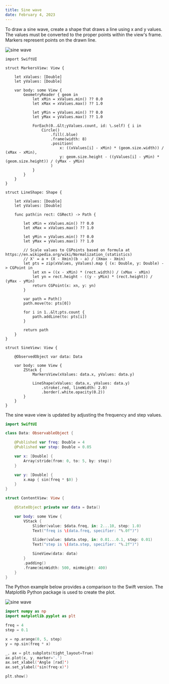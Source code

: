 ```yaml
---
title: Sine wave
date: February 4, 2023
---
```


To draw a sine wave, create a shape that draws a line using x and y values. The values must be converted to the proper points within the view's frame. Markers represent points on the drawn line.

<img src="../assets/images/swiftui-sine-wave1.png" style="max-width:400px;" alt="sine wave">

``` { .swift .pre1000 }
import SwiftUI

struct MarkersView: View {

    let xValues: [Double]
    let yValues: [Double]

    var body: some View {
        GeometryReader { geom in
            let xMin = xValues.min() ?? 0.0
            let xMax = xValues.max() ?? 1.0

            let yMin = yValues.min() ?? 0.0
            let yMax = yValues.max() ?? 1.0

            ForEach(0..&lt;yValues.count, id: \.self) { i in
                Circle()
                    .fill(.blue)
                    .frame(width: 8)
                    .position(
                        x: ((xValues[i] - xMin) * (geom.size.width)) / (xMax - xMin),
                        y: geom.size.height - ((yValues[i] - yMin) * (geom.size.height)) / (yMax - yMin)
                    )
            }
        }
    }
}

struct LineShape: Shape {

    let xValues: [Double]
    let yValues: [Double]

    func path(in rect: CGRect) -> Path {

        let xMin = xValues.min() ?? 0.0
        let xMax = xValues.max() ?? 1.0

        let yMin = yValues.min() ?? 0.0
        let yMax = yValues.max() ?? 1.0

        // Scale values to CGPoints based on formula at https://en.wikipedia.org/wiki/Normalization_(statistics)
        // X' = a + (X - Xmin)(b - a) / (Xmax - Xmin)
        let pts = zip(xValues, yValues).map { (x: Double, y: Double) -> CGPoint in
            let xn = ((x - xMin) * (rect.width)) / (xMax - xMin)
            let yn = rect.height - ((y - yMin) * (rect.height)) / (yMax - yMin)
            return CGPoint(x: xn, y: yn)
        }

        var path = Path()
        path.move(to: pts[0])

        for i in 1..&lt;pts.count {
            path.addLine(to: pts[i])
        }

        return path
    }
}

struct SineView: View {

    @ObservedObject var data: Data

    var body: some View {
        ZStack {
            MarkersView(xValues: data.x, yValues: data.y)

            LineShape(xValues: data.x, yValues: data.y)
                .stroke(.red, lineWidth: 2.0)
                .border(.white.opacity(0.2))
        }
    }
}
```

The sine wave view is updated by adjusting the frequency and step values.

```swift
import SwiftUI

class Data: ObservableObject {

    @Published var freq: Double = 4
    @Published var step: Double = 0.05

    var x: [Double] {
        Array(stride(from: 0, to: 5, by: step))
    }

    var y: [Double] {
        x.map { sin(freq * $0) }
    }
}

struct ContentView: View {

    @StateObject private var data = Data()

    var body: some View {
        VStack {
            Slider(value: $data.freq, in: 2...10, step: 1.0)
            Text("freq is \(data.freq, specifier: "%.0f")")

            Slider(value: $data.step, in: 0.01...0.1, step: 0.01)
            Text("step is \(data.step, specifier: "%.2f")")

            SineView(data: data)
        }
        .padding()
        .frame(minWidth: 500, minHeight: 400)
    }
}
```

The Python example below provides a comparison to the Swift version. The Matplotlib Python package is used to create the plot.

<img src="../assets/images/swiftui-sine-wave2.png" style="max-width:400px;" alt="sine wave">

```swift
import numpy as np
import matplotlib.pyplot as plt

freq = 4
step = 0.1

x = np.arange(0, 5, step)
y = np.sin(freq * x)

_, ax = plt.subplots(tight_layout=True)
ax.plot(x, y, marker='.')
ax.set_xlabel('Angle [rad]')
ax.set_ylabel('sin(freq⋅x)')

plt.show()
```
